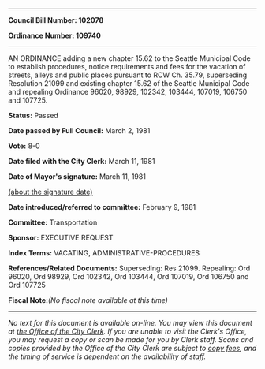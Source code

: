 

********

**Council Bill Number: 102078**
   
**Ordinance Number: 109740**
********

 AN ORDINANCE adding a new chapter 15.62 to the Seattle Municipal Code to establish procedures, notice requirements and fees for the vacation of streets, alleys and public places pursuant to RCW Ch. 35.79, superseding Resolution 21099 and existing chapter 15.62 of the Seattle Municipal Code and repealing Ordinance 96020, 98929, 102342, 103444, 107019, 106750 and 107725.

**Status:** Passed
   
**Date passed by Full Council:** March 2, 1981
   
**Vote:** 8-0
   
**Date filed with the City Clerk:** March 11, 1981
   
**Date of Mayor's signature:** March 11, 1981
   
[(about the signature date)](/~public/approvaldate.htm)
   
   
   
**Date introduced/referred to committee:** February 9, 1981
   
**Committee:** Transportation
   
**Sponsor:** EXECUTIVE REQUEST
   
   
**Index Terms:** VACATING, ADMINISTRATIVE-PROCEDURES

**References/Related Documents:** Superseding: Res 21099. Repealing: Ord 96020, Ord 98929, Ord 102342, Ord 103444, Ord 107019, Ord 106750 and Ord 107725

**Fiscal Note:**_(No fiscal note available at this time)_
********

_No text for this document is available on-line. You may view this document at [the Office of the City Clerk](http://www.seattle.gov/leg/clerk/contactUs.htm). If you are unable to visit the Clerk's Office, you may request a copy or scan be made for you by Clerk staff. Scans and copies provided by the Office of the City Clerk are subject to [copy fees](http://clerk.seattle.gov/~public/clerkfees.htm), and the timing of service is dependent on the availability of staff._

